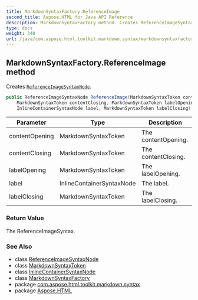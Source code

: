 ```yaml
---
title: MarkdownSyntaxFactory.ReferenceImage
second_title: Aspose.HTML for Java API Reference
description: MarkdownSyntaxFactory method. Creates ReferenceImageSyntaxNode
type: docs
weight: 340
url: /java/com.aspose.html.toolkit.markdown.syntax/markdownsyntaxfactory/referenceimage/
---
```

## MarkdownSyntaxFactory.ReferenceImage method

Creates [`ReferenceImageSyntaxNode`](../../referenceimagesyntaxnode/).

```java
public ReferenceImageSyntaxNode ReferenceImage(MarkdownSyntaxToken contentOpening, 
    MarkdownSyntaxToken contentClosing, MarkdownSyntaxToken labelOpening, 
    InlineContainerSyntaxNode label, MarkdownSyntaxToken labelClosing)
```

| Parameter | Type | Description |
| --- | --- | --- |
| contentOpening | MarkdownSyntaxToken | The contentOpening. |
| contentClosing | MarkdownSyntaxToken | The contentClosing. |
| labelOpening | MarkdownSyntaxToken | The labelOpening. |
| label | InlineContainerSyntaxNode | The label. |
| labelClosing | MarkdownSyntaxToken | The labelClosing. |

### Return Value

The ReferenceImageSyntax.

### See Also

* class [ReferenceImageSyntaxNode](../../referenceimagesyntaxnode/)
* class [MarkdownSyntaxToken](../../markdownsyntaxtoken/)
* class [InlineContainerSyntaxNode](../../inlinecontainersyntaxnode/)
* class [MarkdownSyntaxFactory](../)
* package [com.aspose.html.toolkit.markdown.syntax](../../../com.aspose.html.toolkit.markdown.syntax/)
* package [Aspose.HTML](../../../)
